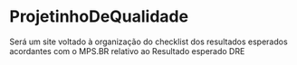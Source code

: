 # ProjetinhoDeQualidade
Será um site voltado à organização do checklist dos resultados esperados acordantes com o MPS.BR relativo ao Resultado esperado DRE
